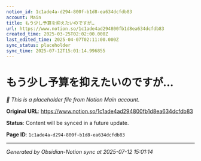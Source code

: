 ```yaml
---
notion_id: 1c1ade4a-d294-800f-b1d8-ea634dcfdb83
account: Main
title: もう少し予算を抑えたいのですが…
url: https://www.notion.so/1c1ade4ad294800fb1d8ea634dcfdb83
created_time: 2025-03-25T02:02:00.000Z
last_edited_time: 2025-04-07T02:11:00.000Z
sync_status: placeholder
sync_time: 2025-07-12T15:01:14.996855
---
```


# もう少し予算を抑えたいのですが…

*🔄 This is a placeholder file from Notion Main account.*

**Original URL**: https://www.notion.so/1c1ade4ad294800fb1d8ea634dcfdb83

**Status**: Content will be synced in a future update.

**Page ID**: `1c1ade4a-d294-800f-b1d8-ea634dcfdb83`

---

*Generated by Obsidian-Notion sync at 2025-07-12 15:01:14*
